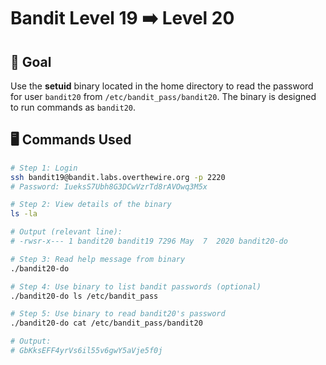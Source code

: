 # Bandit Level 19 ➡️ Level 20

## 🧠 Goal
Use the **setuid** binary located in the home directory to read the password for user `bandit20` from `/etc/bandit_pass/bandit20`. The binary is designed to run commands as `bandit20`.

## 🖥️ Commands Used
```bash
# Step 1: Login
ssh bandit19@bandit.labs.overthewire.org -p 2220
# Password: IueksS7Ubh8G3DCwVzrTd8rAVOwq3M5x

# Step 2: View details of the binary
ls -la

# Output (relevant line):
# -rwsr-x--- 1 bandit20 bandit19 7296 May  7  2020 bandit20-do

# Step 3: Read help message from binary
./bandit20-do

# Step 4: Use binary to list bandit passwords (optional)
./bandit20-do ls /etc/bandit_pass

# Step 5: Use binary to read bandit20's password
./bandit20-do cat /etc/bandit_pass/bandit20

# Output:
# GbKksEFF4yrVs6il55v6gwY5aVje5f0j
